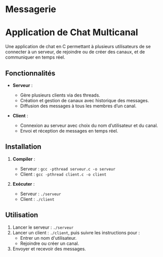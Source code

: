 # Messagerie

# Application de Chat Multicanal

Une application de chat en C permettant à plusieurs utilisateurs de se connecter à un serveur, de rejoindre ou de créer des canaux, et de communiquer en temps réel.

## Fonctionnalités

- **Serveur** :
  - Gère plusieurs clients via des threads.
  - Création et gestion de canaux avec historique des messages.
  - Diffusion des messages à tous les membres d’un canal.

- **Client** :
  - Connexion au serveur avec choix du nom d’utilisateur et du canal.
  - Envoi et réception de messages en temps réel.

## Installation

1. **Compiler** :
   - Serveur : `gcc -pthread serveur.c -o serveur`
   - Client : `gcc -pthread client.c -o client`

2. **Exécuter** :
   - Serveur : `./serveur`
   - Client : `./client`

## Utilisation

1. Lancer le serveur : `./serveur`
2. Lancer un client : `./client`, puis suivre les instructions pour :
   - Entrer un nom d'utilisateur.
   - Rejoindre ou créer un canal.
3. Envoyer et recevoir des messages.
